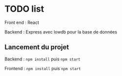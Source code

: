 # TODO list

Front end : React

Backend : Express avec lowdb pour la base de données

## Lancement du projet

Backend : `npm install` puis `npm start`

Frontend : `npm install` puis `npm start`
